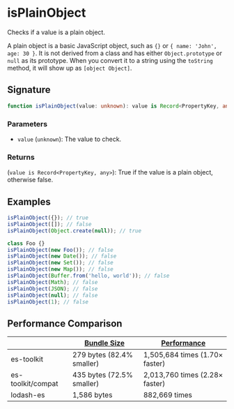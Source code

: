 # isPlainObject

Checks if a value is a plain object.

A plain object is a basic JavaScript object, such as `{}` or `{ name: 'John', age: 30 }`. It is not derived from a class and has either `Object.prototype` or `null` as its prototype. When you convert it to a string using the `toString` method, it will show up as `[object Object]`.

## Signature

```typescript
function isPlainObject(value: unknown): value is Record<PropertyKey, any>;
```

### Parameters

- `value` (`unknown`): The value to check.

### Returns

(`value is Record<PropertyKey, any>`): True if the value is a plain object, otherwise false.

## Examples

```typescript
isPlainObject({}); // true
isPlainObject([]); // false
isPlainObject(Object.create(null)); // true

class Foo {}
isPlainObject(new Foo()); // false
isPlainObject(new Date()); // false
isPlainObject(new Set()); // false
isPlainObject(new Map()); // false
isPlainObject(Buffer.from('hello, world')); // false
isPlainObject(Math); // false
isPlainObject(JSON); // false
isPlainObject(null); // false
isPlainObject(1); // false
```

## Performance Comparison

|                   | [Bundle Size](../../bundle-size.md) | [Performance](../../performance.md) |
| ----------------- | ----------------------------------- | ----------------------------------- |
| es-toolkit        | 279 bytes (82.4% smaller)           | 1,505,684 times (1.70× faster)      |
| es-toolkit/compat | 435 bytes (72.5% smaller)           | 2,013,760 times (2.28× faster)      |
| lodash-es         | 1,586 bytes                         | 882,669 times                       |
